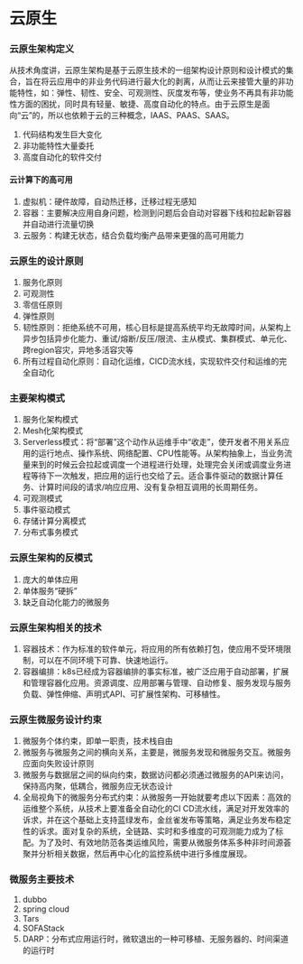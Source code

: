 # 云原生 <!-- {docsify-ignore-all} -->



### 云原生架构定义

​    从技术角度讲，云原生架构是基于云原生技术的一组架构设计原则和设计模式的集合，旨在将云应用中的非业务代码进行最大化的剥离，从而让云来接管大量的非功能特性，如：弹性、韧性、安全、可观测性、灰度发布等，使业务不再具有非功能性方面的困扰，同时具有轻量、敏捷、高度自动化的特点。由于云原生是面向“云”的，所以也依赖于云的三种概念，IAAS、PAAS、SAAS。

1. 代码结构发生巨大变化
2. 非功能特性大量委托
3. 高度自动化的软件交付

#### 云计算下的高可用

1. 虚拟机：硬件故障，自动热迁移，迁移过程无感知
2. 容器：主要解决应用自身问题，检测到问题后会自动对容器下线和拉起新容器并自动进行流量切换
3. 云服务：构建无状态，结合负载均衡产品带来更强的高可用能力



### 云原生的设计原则

1. 服务化原则
2. 可观测性
3. 零信任原则
4. 弹性原则
5. 韧性原则：拒绝系统不可用，核心目标是提高系统平均无故障时间，从架构上异步包括异步化能力、重试/熔断/反压/限流、主从模式、集群模式、单元化、跨region容灾，异地多活容灾等
6. 所有过程自动化原则：自动化运维，CICD流水线，实现软件交付和运维的完全自动化



### 主要架构模式

1. 服务化架构模式
2. Mesh化架构模式
3. Serverless模式：将“部署”这个动作从运维手中“收走”，使开发者不用关系应用的运行地点、操作系统、网络配置、CPU性能等。从架构抽象上，当业务流量来到的时候云会拉起或调度一个进程进行处理，处理完会关闭或调度业务进程等待下一次触发，把应用的运行也交给了云。适合事件驱动的数据计算任务、计算时间段的请求/响应应用、没有复杂相互调用的长周期任务。
4. 可观测模式
5. 事件驱动模式
6. 存储计算分离模式
7. 分布式事务模式



### 云原生架构的反模式

1. 庞大的单体应用
2. 单体服务“硬拆”
3. 缺乏自动化能力的微服务



### 云原生架构相关的技术

1. 容器技术：作为标准的软件单元，将应用的所有依赖打包，使应用不受环境限制，可以在不同环境下可靠、快速地运行。
2. 容器编排：k8s已经成为容器编排的事实标准，被广泛应用于自动部署，扩展和管理容器化应用。资源调度、应用部署与管理、自动修复、服务发现与服务负载、弹性伸缩、声明式API、可扩展性架构、可移植性。



### 云原生微服务设计约束

1. 微服务个体约束，即单一职责，技术栈自由
2. 微服务与微服务之间的横向关系，主要是，微服务发现和微服务交互。微服务应面向失败设计原则
3. 微服务与数据层之间的纵向约束，数据访问都必须通过微服务的API来访问，保持高内聚，低耦合，微服务应无状态设计
4. 全局视角下的微服务分布式约束：从微服务一开始就要考虑以下因素：高效的运维整个系统，从技术上要准备全自动化的CI CD流水线，满足对开发效率的诉求，并在这个基础上支持蓝绿发布，金丝雀发布等策略，满足业务发布稳定性的诉求。面对复杂的系统，全链路、实时和多维度的可观测能力成为了标配。为了及时、有效地防范各类运维风险，需要从微服务体系多种非时间源荟聚并分析相关数据，然后再中心化的监控系统中进行多维度展现。

### 微服务主要技术

1. dubbo
2. spring cloud
3. Tars
4. SOFAStack
5. DARP：分布式应用运行时，微软退出的一种可移植、无服务器的、时间渠道的运行时